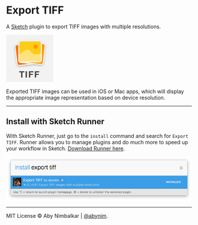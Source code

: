 # Export TIFF  
A [Sketch](http://www.bohemiancoding.com/sketch/) plugin to export TIFF images with multiple resolutions.

<img src="icon.png?raw=true" alt="Icon" width="128px" height=" 128px"/>

Exported TIFF images can be used in iOS or Mac apps, which will display the appropriate image representation based on device resolution.

---

## Install with Sketch Runner
With Sketch Runner, just go to the `install` command and search for `Export TIFF`. Runner allows you to manage plugins and do much more to speed up your workflow in Sketch. [Download Runner here](http://www.sketchrunner.com).

![Runner Screenshot](export-tiff-runner.png?raw=true)

---

MIT License © Aby Nimbalkar | [@abynim](http://twitter.com/abynim).